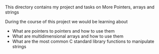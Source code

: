 This directory contains my project and tasks on More Pointers, arrays and strings

During the course of this project we would be learning about
 - What are pointers to pointers and how to use them
 - What are multidimensional arrays and how to use them
 - What are the most common C standard library functions to manipulate strings
